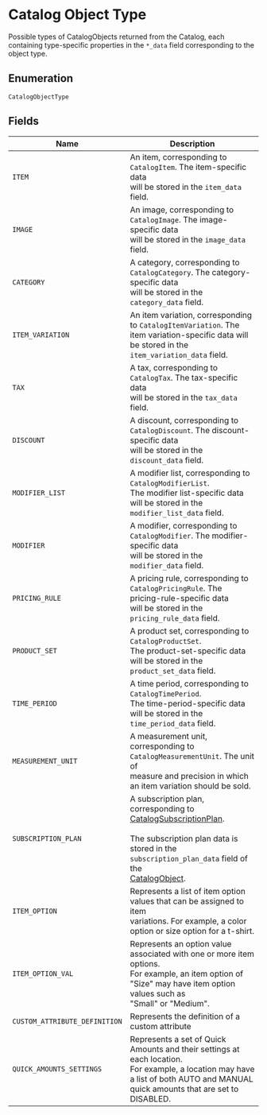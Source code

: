 
# Catalog Object Type

Possible types of CatalogObjects returned from the Catalog, each
containing type-specific properties in the `*_data` field corresponding to the object type.

## Enumeration

`CatalogObjectType`

## Fields

| Name | Description |
|  --- | --- |
| `ITEM` | An item, corresponding to `CatalogItem`. The item-specific data<br>will be stored in the `item_data` field. |
| `IMAGE` | An image, corresponding to `CatalogImage`. The image-specific data<br>will be stored in the `image_data` field. |
| `CATEGORY` | A category, corresponding to `CatalogCategory`. The category-specific data<br>will be stored in the `category_data` field. |
| `ITEM_VARIATION` | An item variation, corresponding to `CatalogItemVariation`. The<br>item variation-specific data will be stored in the `item_variation_data` field. |
| `TAX` | A tax, corresponding to `CatalogTax`. The tax-specific data<br>will be stored in the `tax_data` field. |
| `DISCOUNT` | A discount, corresponding to `CatalogDiscount`. The discount-specific data<br>will be stored in the `discount_data` field. |
| `MODIFIER_LIST` | A modifier list, corresponding to `CatalogModifierList`.<br>The modifier list-specific data will be stored in the `modifier_list_data` field. |
| `MODIFIER` | A modifier, corresponding to `CatalogModifier`. The modifier-specific data<br>will be stored in the `modifier_data` field. |
| `PRICING_RULE` | A pricing rule, corresponding to `CatalogPricingRule`. The pricing-rule-specific data<br>will be stored in the `pricing_rule_data` field. |
| `PRODUCT_SET` | A product set, corresponding to `CatalogProductSet`.<br>The product-set-specific data will be stored in the `product_set_data` field. |
| `TIME_PERIOD` | A time period, corresponding to `CatalogTimePeriod`.<br>The time-period-specific data will be stored in the `time_period_data` field. |
| `MEASUREMENT_UNIT` | A measurement unit, corresponding to `CatalogMeasurementUnit`. The unit of<br>measure and precision in which an item variation should be sold. |
| `SUBSCRIPTION_PLAN` | A subscription plan, corresponding to<br>[CatalogSubscriptionPlan](/doc/models/catalog-subscription-plan.md).<br><br>The subscription plan data is stored in the `subscription_plan_data` field of the<br>[CatalogObject](/doc/models/catalog-object.md). |
| `ITEM_OPTION` | Represents a list of item option values that can be assigned to item<br>variations. For example, a color option or size option for a t-shirt. |
| `ITEM_OPTION_VAL` | Represents an option value associated with one or more item options.<br>For example, an item option of "Size" may have item option values such as<br>"Small" or "Medium". |
| `CUSTOM_ATTRIBUTE_DEFINITION` | Represents the definition of a custom attribute |
| `QUICK_AMOUNTS_SETTINGS` | Represents a set of Quick Amounts and their settings at each location.<br>For example, a location may have a list of both AUTO and MANUAL quick amounts that are set to DISABLED. |

